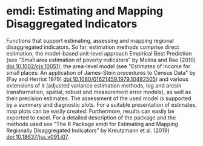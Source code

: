# emdi: Estimating and Mapping Disaggregated Indicators

Functions that support estimating, assessing and mapping regional disaggregated indicators. So far, estimation methods comprise direct estimation, the model-based unit-level approach Empirical Best Prediction (see "Small area estimation of poverty indicators" by Molina and Rao (2010) <doi:10.1002/cjs.10051>), the area-level model (see "Estimates of income for small places: An application of James-Stein procedures to Census Data" by (Fay and Herriot 1979) <doi:10.1080/01621459.1979.10482505>) and various extensions of it (adjusted variance estimation methods, log and arcsin transformation, spatial, robust and measurement error models), as well as their precision estimates. The assessment of the used model is supported by a summary and diagnostic plots. For a suitable presentation of estimates, map plots can be easily created. Furthermore, results can easily be exported to excel. For a detailed description of the package and the methods used see "The R Package emdi for Estimating and Mapping Regionally Disaggregated Indicators" by Kreutzmann et al. (2019) <doi:10.18637/jss.v091.i07>.
